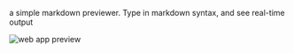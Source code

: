 a simple markdown previewer. Type in markdown syntax, and see real-time output

![web app preview](https://i.imgsafe.org/5fa2f8639f.png)
